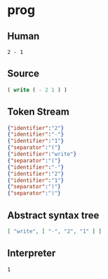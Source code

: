 # prog
## Human
```
2 - 1
```
## Source
```lisp
( write ( - 2 1 ) ) 
```
## Token Stream
```json
{"identifier":"2"}
{"identifier":"-"}
{"identifier":"1"}
{"separator":"("}
{"identifier":"write"}
{"separator":"("}
{"identifier":"-"}
{"identifier":"2"}
{"identifier":"1"}
{"separator":")"}
{"separator":")"}
```
## Abstract syntax tree
```json
[ "write", [ "-", "2", "1" ] ]
```
## Interpreter
```bash
1
```